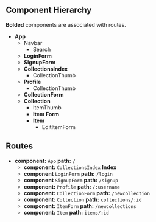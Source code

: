 ## Component Hierarchy

**Bolded** components are associated with routes.

* **App**
  * Navbar
    * Search
  * **LoginForm**
  * **SignupForm**
  * **CollectionsIndex**
    * CollectionThumb
  * **Profile**
    * CollectionThumb
  * **CollectionForm**
  * **Collection**
      * ItemThumb
      * **Item Form**
      * **Item**
        * EditItemForm


## Routes

* **component:** `App` **path:** `/`
  * **component:** `CollectionsIndex` **Index**
  * **component** `LoginForm` **path:** `/login`
  * **component** `SignupForm` **path:** `/signup`
  * **component:** `Profile` **path:** `/:username`
  * **component:** `CollectionForm` **path:** `/newcollection`  
  * **component:** `Collection` **path:** `collections/:id`
  * **component:** `ItemForm` **path:** `/newcollections`
  * **component:** `Item` **path:** `items/:id`
